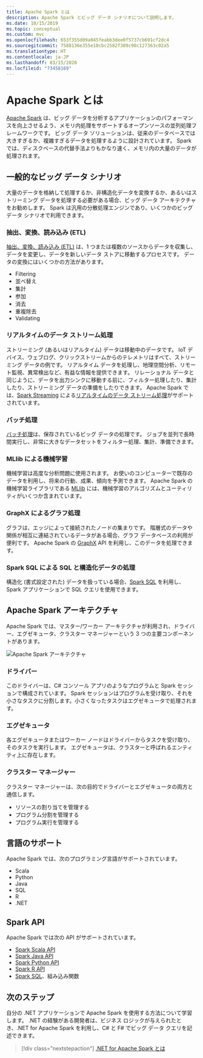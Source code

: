 ```yaml
---
title: Apache Spark とは
description: Apache Spark とビッグ データ シナリオについて説明します。
ms.date: 10/15/2019
ms.topic: conceptual
ms.custom: mvc
ms.openlocfilehash: 653f355d09a045feabb3dee0f5737cb691cf2dc4
ms.sourcegitcommit: 7588136e355e10cbc2582f389c90c127363c02a5
ms.translationtype: HT
ms.contentlocale: ja-JP
ms.lasthandoff: 03/15/2020
ms.locfileid: "73458169"
---
```

# <a name="what-is-apache-spark"></a>Apache Spark とは

[Apache Spark](https://spark.apache.org/) は、ビッグ データを分析するアプリケーションのパフォーマンスを向上させるよう、メモリ内処理をサポートするオープンソースの並列処理フレームワークです。 ビッグ データ ソリューションは、従来のデータベースでは大きすぎるか、複雑すぎるデータを処理するように設計されています。 Spark では、ディスクベースの代替手法よりもかなり速く、メモリ内の大量のデータが処理されます。

## <a name="common-big-data-scenarios"></a>一般的なビッグ データ シナリオ

大量のデータを格納して処理するか、非構造化データを変換するか、あるいはストリーミング データを処理する必要がある場合、ビッグ データ アーキテクチャをお勧めします。 Spark は汎用の分散処理エンジンであり、いくつかのビッグデータ シナリオで利用できます。

### <a name="extract-transform-and-load-etl"></a>抽出、変換、読み込み (ETL)

[抽出、変換、読み込み (ETL)](/azure/architecture/data-guide/relational-data/etl) は、1 つまたは複数のソースからデータを収集し、データを変更し、データを新しいデータ ストアに移動するプロセスです。 データの変換にはいくつかの方法があります。

* Filtering
* 並べ替え
* 集計
* 参加
* 消去
* 重複除去
* Validating

### <a name="real-time-data-stream-processing"></a>リアルタイムのデータ ストリーム処理

ストリーミング (あるいはリアルタイム) データは移動中のデータです。 IoT デバイス、ウェブログ、クリックストリームからのテレメトリはすべて、ストリーミング データの例です。 リアルタイム データを処理し、地理空間分析、リモート監視、異常検出など、有益な情報を提供できます。 リレーショナル データと同じように、データを出力シンクに移動する前に、フィルター処理したり、集計したり、ストリーミング データの準備をしたりできます。 Apache Spark では、[Spark Streaming](/azure/architecture/data-guide/big-data/real-time-processing) による[リアルタイムのデータ ストリーム処理](https://spark.apache.org/streaming/)がサポートされています。

### <a name="batch-processing"></a>バッチ処理

[バッチ処理](/azure/architecture/data-guide/big-data/batch-processing)は、保存されているビッグ データの処理です。 ジョブを並列で長時間実行し、非常に大きなデータセットをフィルター処理、集計、準備できます。

### <a name="machine-learning-through-mllib"></a>MLlib による機械学習

機械学習は高度な分析問題に使用されます。 お使いのコンピューターで既存のデータを利用し、将来の行動、成果、傾向を予測できます。 Apache Spark の機械学習ライブラリである [MLlib](https://spark.apache.org/mllib/) には、機械学習のアルゴリズムとユーティリティがいくつか含まれています。

### <a name="graph-processing-through-graphx"></a>GraphX によるグラフ処理

グラフは、エッジによって接続されたノードの集まりです。 階層式のデータや関係が相互に連結されているデータがある場合、グラフ データベースの利用が便利です。 Apache Spark の [GraphX](https://spark.apache.org/graphx/) API を利用し、このデータを処理できます。

### <a name="sql-and-structured-data-processing-with-spark-sql"></a>Spark SQL による SQL と構造化データの処理

構造化 (書式設定された) データを扱っている場合、[Spark SQL](https://spark.apache.org/sql/) を利用し、Spark アプリケーションで SQL クエリを使用できます。

## <a name="apache-spark-architecture"></a>Apache Spark アーキテクチャ

Apache Spark では、マスター/ワーカー アーキテクチャが利用され、ドライバー、エグゼキュータ、クラスター マネージャーという 3 つの主要コンポーネントがあります。

![Apache Spark アーキテクチャ](media/spark-architecture.png)

### <a name="driver"></a>ドライバー

このドライバーは、C# コンソール アプリのようなプログラムと Spark セッションで構成されています。 Spark セッションはプログラムを受け取り、それを小さなタスクに分割します。小さくなったタスクはエグゼキュータで処理されます。

### <a name="executors"></a>エグゼキュータ

各エグゼキュータまたはワーカー ノードはドライバーからタスクを受け取り、そのタスクを実行します。 エグゼキュータは、クラスターと呼ばれるエンティティ上に存在します。

### <a name="cluster-manager"></a>クラスター マネージャー

クラスター マネージャーは、次の目的でドライバーとエグゼキュータの両方と通信します。

* リソースの割り当てを管理する
* プログラム分割を管理する
* プログラム実行を管理する

## <a name="language-support"></a>言語のサポート

Apache Spark では、次のプログラミング言語がサポートされています。

* Scala
* Python
* Java
* SQL
* R
* .NET

## <a name="spark-apis"></a>Spark API

Apache Spark では次の API がサポートされています。

* [Spark Scala API](https://spark.apache.org/docs/2.2.0/api/scala/index.html)
* [Spark Java API](https://spark.apache.org/docs/2.2.0/api/java/index.html)
* [Spark Python API](https://spark.apache.org/docs/2.2.0/api/python/index.html)
* [Spark R API](https://spark.apache.org/docs/2.2.0/api/R/index.html)
* [Spark SQL](https://spark.apache.org/docs/latest/api/sql/index.html)、組み込み関数

## <a name="next-steps"></a>次のステップ

自分の .NET アプリケーションで Apache Spark を使用する方法について学習します。 .NET の経験がある開発者は、ビジネス ロジックが与えられたとき、.NET for Apache Spark を利用し、C# と F# でビッグ データ クエリを記述できます。
> [!div class="nextstepaction"]
> [.NET for Apache Spark とは](what-is-apache-spark-dotnet.md)
